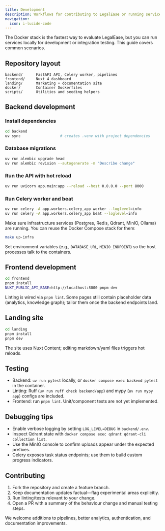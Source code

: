 ```yaml
---
title: Development
description: Workflows for contributing to LegalEase or running services outside Docker.
navigation:
  icon: i-lucide-code
---
```


The Docker stack is the fastest way to evaluate LegalEase, but you can run services locally for development or integration testing. This guide covers common scenarios.

## Repository layout

```
backend/      FastAPI API, Celery worker, pipelines
frontend/     Nuxt 4 dashboard
landing/      Marketing + documentation site
docker/       Container Dockerfiles
scripts/      Utilities and seeding helpers
```

## Backend development

### Install dependencies

```bash
cd backend
uv sync                  # creates .venv with project dependencies
```

### Database migrations

```bash
uv run alembic upgrade head
uv run alembic revision --autogenerate -m "Describe change"
```

### Run the API with hot reload

```bash
uv run uvicorn app.main:app --reload --host 0.0.0.0 --port 8000
```

### Run Celery worker and beat

```bash
uv run celery -A app.workers.celery_app worker --loglevel=info
uv run celery -A app.workers.celery_app beat --loglevel=info
```

Make sure infrastructure services (Postgres, Redis, Qdrant, MinIO, Ollama) are running. You can reuse the Docker Compose stack for them:

```bash
make up-infra
```

Set environment variables (e.g., `DATABASE_URL`, `MINIO_ENDPOINT`) so the host processes talk to the containers.

## Frontend development

```bash
cd frontend
pnpm install
NUXT_PUBLIC_API_BASE=http://localhost:8000 pnpm dev
```

Linting is wired via `pnpm lint`. Some pages still contain placeholder data (analytics, knowledge graph); tailor them once the backend endpoints land.

## Landing site

```bash
cd landing
pnpm install
pnpm dev
```

The site uses Nuxt Content; editing markdown/yaml files triggers hot reloads.

## Testing

- Backend: `uv run pytest` locally, or `docker compose exec backend pytest` in the container.
- Linting: Ruff (`uv run ruff check backend/app`) and mypy (`uv run mypy app`) configs are included.
- Frontend: run `pnpm lint`. Unit/component tests are not yet implemented.

## Debugging tips

- Enable verbose logging by setting `LOG_LEVEL=DEBUG` in `backend/.env`.
- Inspect Qdrant state with `docker compose exec qdrant qdrant-cli collection list`.
- Use the MinIO console to confirm uploads appear under the expected prefixes.
- Celery exposes task status endpoints; use them to build custom progress indicators.

## Contributing

1. Fork the repository and create a feature branch.
2. Keep documentation updates factual—flag experimental areas explicitly.
3. Run linting/tests relevant to your change.
4. Open a PR with a summary of the behaviour change and manual testing steps.

We welcome additions to pipelines, better analytics, authentication, and documentation improvements.
